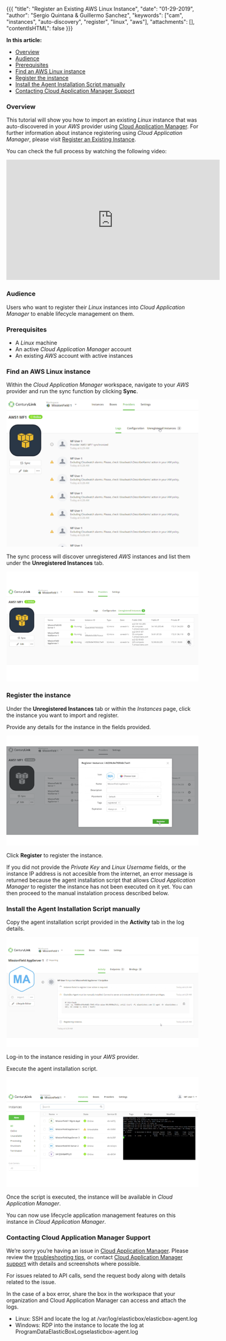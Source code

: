 {{{
"title": "Register an Existing AWS Linux Instance",
"date": "01-29-2019",
"author": "Sergio Quintana & Guillermo Sanchez",
"keywords": ["cam", "instances", "auto-discovery", "register", "linux", "aws"],
"attachments": [],
"contentIsHTML": false
}}}

**In this article:**

* [Overview](#overview)
* [Audience](#audience)
* [Prerequisites](#prerequisites)
* [Find an AWS Linux instance](#find-an-aws-linux-instance)
* [Register the instance](#register-the-instance)
* [Install the Agent Installation Script manually](#install-the-agent-installation-script-manually)
* [Contacting Cloud Application Manager Support](#contacting-cloud-application-manager-support)

### Overview

This tutorial will show you how to import an existing *Linux* instance that was auto-discovered in your *AWS* provider using [Cloud Application Manager](https://www.ctl.io/cloud-application-manager).
For further information about instance registering using *Cloud Application Manager*, please visit [Register an Existing Instance](./register-existing-instance.md).

You can check the full process by watching the following video: 

<iframe width="560" height="315" src="https://player.vimeo.com/video/210493178" frameborder="0" allowfullscreen></iframe>

### Audience

Users who want to register their *Linux* instances into *Cloud Application Manager* to enable lifecycle management on them.

### Prerequisites

* A *Linux* machine
* An active *Cloud Application Manager* account 
* An existing *AWS* account with active instances

### Find an AWS Linux instance

Within the *Cloud Application Manager* workspace, navigate to your *AWS* provider and run the sync function by clicking **Sync**.

![Run Sync](../../images/cloud-application-manager/cam-register-existing-aws-linux-instance-1.png)

The sync process will discover unregistered *AWS* instances and list them under the **Unregistered Instances** tab.

![Locate Unregistered Instances](../../images/cloud-application-manager/cam-register-existing-aws-linux-instance-2.png)

### Register the instance

Under the **Unregistered Instances** tab or within the *Instances* page, click the instance you want to import and register.

Provide any details for the instance in the fields provided.

![Register Instance](../../images/cloud-application-manager/cam-register-existing-aws-linux-instance-3.png)

Click **Register** to register the instance.

If you did not provide the *Private Key* and *Linux Username* fields, or the instance IP address is not accesible from the internet, an error message is returned because the agent installation script that allows *Cloud Application Manager* to register the instance has not been executed on it yet. You can then proceed to the manual instalation process described below.

### Install the Agent Installation Script manually

Copy the agent installation script provided in the **Activity** tab in the log details.

![Copy agent installation script](../../images/cloud-application-manager/cam-register-existing-aws-linux-instance-4.png)

Log-in to the instance residing in your *AWS* provider.

Execute the agent installation script.

![Execute agent installation script](../../images/cloud-application-manager/cam-register-existing-aws-linux-instance-5.png)

Once the script is executed, the instance will be available in *Cloud Application Manager*.

You can now use lifecycle application management features on this instance in *Cloud Application Manager*.

### Contacting Cloud Application Manager Support

We’re sorry you’re having an issue in [Cloud Application Manager](https://www.ctl.io/cloud-application-manager/). Please review the [troubleshooting tips](../Troubleshooting/troubleshooting-tips.md), or contact [Cloud Application Manager support](mailto:incident@CenturyLink.com) with details and screenshots where possible.

For issues related to API calls, send the request body along with details related to the issue.

In the case of a box error, share the box in the workspace that your organization and Cloud Application Manager can access and attach the logs.

* Linux: SSH and locate the log at /var/log/elasticbox/elasticbox-agent.log
* Windows: RDP into the instance to locate the log at ProgramDataElasticBoxLogselasticbox-agent.log